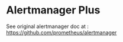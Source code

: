 # Alertmanager Plus

See original alertmanager doc at : https://github.com/prometheus/alertmanager


